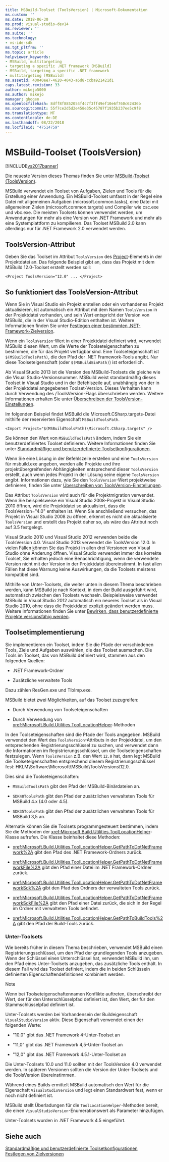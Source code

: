 ```yaml
---
title: MSBuild-Toolset (ToolsVersion) | Microsoft-Dokumentation
ms.custom: ''
ms.date: 2018-06-30
ms.prod: visual-studio-dev14
ms.reviewer: ''
ms.suite: ''
ms.technology:
- vs-ide-sdk
ms.tgt_pltfrm: ''
ms.topic: article
helpviewer_keywords:
- MSBuild, multitargeting
- targeting a specific .NET framework [MSBuild]
- MSBuild, targeting a specific .NET framework
- multitargeting [MSBuild]
ms.assetid: 40040ee7-4620-4043-a6d8-ccba921421d1
caps.latest.revision: 33
author: mikejo5000
ms.author: mikejo
manager: ghogen
ms.openlocfilehash: 8dff8f8852054f4c7f3ff49ef10e6f760c62436b
ms.sourcegitcommit: 55f7ce2d5d2e458e35c45787f1935b237ee5c9f8
ms.translationtype: MT
ms.contentlocale: de-DE
ms.lasthandoff: 08/22/2018
ms.locfileid: "47514759"
---
```

# <a name="msbuild-toolset-toolsversion"></a>MSBuild-Toolset (ToolsVersion)
[!INCLUDE[vs2017banner](../includes/vs2017banner.md)]

Die neueste Version dieses Themas finden Sie unter [MSBuild-Toolset (ToolsVersion)](https://docs.microsoft.com/visualstudio/msbuild/msbuild-toolset-toolsversion).  
  
  
MSBuild verwendet ein Toolset von Aufgaben, Zielen und Tools für die Erstellung einer Anwendung. Ein MSBuild-Toolset umfasst in der Regel eine Datei mit allgemeinen Aufgaben (microsoft.common.tasks), eine Datei mit allgemeinen Zielen (microsoft.common.targets) und Compiler wie csc.exe und vbc.exe. Die meisten Toolsets können verwendet werden, um Anwendungen für mehr als eine Version von .NET Framework und mehr als eine Systemplattform zu kompilieren. Das Toolset MSBuild 2.0 kann allerdings nur für .NET Framework 2.0 verwendet werden.  
  
## <a name="toolsversion-attribute"></a>ToolsVersion-Attribut  
 Geben Sie das Toolset im Attribut `ToolsVersion` des [Project](../msbuild/project-element-msbuild.md)-Elements in der Projektdatei an. Das folgende Beispiel gibt an, dass das Projekt mit dem MSBuild 12.0-Toolset erstellt werden soll:  
  
```  
<Project ToolsVersion="12.0" ... </Project>  
```  
  
## <a name="how-the-toolsversion-attribute-works"></a>So funktioniert das ToolsVersion-Attribut  
 Wenn Sie in Visual Studio ein Projekt erstellen oder ein vorhandenes Projekt aktualisieren, ist automatisch ein Attribut mit dem Namen `ToolsVersion` in der Projektdatei vorhanden, und sein Wert entspricht der Version von MSBuild, die in der Visual Studio-Edition enthalten ist. Weitere Informationen finden Sie unter [Festlegen einer bestimmten .NET-Framework-Zielversion](../ide/targeting-a-specific-dotnet-framework-version.md).  
  
 Wenn ein `ToolsVersion`-Wert in einer Projektdatei definiert wird, verwendet MSBuild diesen Wert, um die Werte der Toolseteigenschaften zu bestimmen, die für das Projekt verfügbar sind. Eine Toolseteigenschaft ist `$(MSBuildToolsPath)`, die den Pfad der .NET Framework-Tools angibt. Nur diese Toolseteigenschaft (oder `$(MSBuildBinPath)`) ist erforderlich.  
  
 Ab Visual Studio 2013 ist die Version des MSBuild-Toolsets die gleiche wie die Visual Studio-Versionsnummer. MSBuild weist standardmäßig dieses Toolset in Visual Studio und in der Befehlszeile auf, unabhängig von der in der Projektdatei angegebenen Toolset-Version.  Dieses Verhalten kann durch Verwendung des /ToolsVersion-Flags überschrieben werden. Weitere Informationen erhalten Sie unter [Überschreiben der ToolsVersion-Einstellungen](../msbuild/overriding-toolsversion-settings.md).  
  
 Im folgenden Beispiel findet MSBuild die Microsoft.CSharp.targets-Datei mithilfe der reservierten Eigenschaft `MSBuildToolsPath`.  
  
```  
<Import Project="$(MSBuildToolsPath)\Microsoft.CSharp.targets" />  
```  
  
 Sie können den Wert von `MSBuildToolsPath` ändern, indem Sie ein benutzerdefiniertes Toolset definieren. Weitere Informationen finden Sie unter [Standardmäßige und benutzerdefinierte Toolsetkonfigurationen](../msbuild/standard-and-custom-toolset-configurations.md).  
  
 Wenn Sie eine Lösung in der Befehlszeile erstellen und eine `ToolsVersion` für msbuild.exe angeben, werden alle Projekte und ihre projektübergreifenden Abhängigkeiten entsprechend dieser `ToolsVersion` erstellt, auch wenn jedes Projekt in der Lösung seine eigene `ToolsVersion` angibt. Informationen dazu, wie Sie den `ToolsVersion`-Wert projektweise definieren, finden Sie unter [Überschreiben von ToolsVersion-Einstellungen](../msbuild/overriding-toolsversion-settings.md).  
  
 Das Attribut `ToolsVersion` wird auch für die Projektmigration verwendet. Wenn Sie beispielsweise ein Visual Studio 2008-Projekt in Visual Studio 2010 öffnen, wird die Projektdatei so aktualisiert, dass die ToolsVersion="4.0" enthalten ist. Wenn Sie anschließend versuchen, das Projekt in Visual Studio 2008 zu öffnen, erkennt es nicht die aktualisierte `ToolsVersion` und erstellt das Projekt daher so, als wäre das Attribut noch auf 3.5 festgelegt.  
  
 Visual Studio 2010 und Visual Studio 2012 verwenden beide die ToolsVersion 4.0. Visual Studio 2013 verwendet die ToolsVersion 12.0. In vielen Fällen können Sie das Projekt in allen drei Versionen von Visual Studio ohne Änderung öffnen. Visual Studio verwendet immer das korrekte Toolset, Sie erhalten jedoch eine Benachrichtigung, wenn die verwendete Version nicht mit der Version in der Projektdatei übereinstimmt. In fast allen Fällen hat diese Warnung keine Auswirkungen, da die Toolsets meistens kompatibel sind.  
  
 Mithilfe von Unter-Toolsets, die weiter unten in diesem Thema beschrieben werden, kann MSBuild je nach Kontext, in dem der Build ausgeführt wird, automatisch zwischen den Toolsets wechseln. Beispielsweise verwendet MSBuild in Visual Studio 2012 automatisch ein neueres Toolset als in Visual Studio 2010, ohne dass die Projektdatei explizit geändert werden muss. Weitere Informationen finden Sie unter [Bewirken, dass benutzerdefinierte Projekte versionsfähig werden](../misc/making-custom-projects-version-aware.md).  
  
## <a name="toolset-implementation"></a>Toolsetimplementierung  
 Sie implementieren ein Toolset, indem Sie die Pfade der verschiedenen Tools, Ziele und Aufgaben auswählen, die das Toolset ausmachen. Die Tools im Toolset, das von MSBuild definiert wird, stammen aus den folgenden Quellen:  
  
-   .NET Framework-Ordner  
  
-   Zusätzliche verwaltete Tools  
  
 Dazu zählen ResGen.exe und TlbImp.exe.  
  
 MSBuild bietet zwei Möglichkeiten, auf das Toolset zuzugreifen:  
  
-   Durch Verwendung von Toolseteigenschaften  
  
-   Durch Verwendung von <xref:Microsoft.Build.Utilities.ToolLocationHelper>-Methoden  
  
 In den Toolseteigenschaften sind die Pfade der Tools angegeben. MSBuild verwendet den Wert des `ToolsVersion`-Attributs in der Projektdatei, um den entsprechenden Registrierungsschlüssel zu suchen, und verwendet dann die Informationen im Registrierungsschlüssel, um die Toolseteigenschaften festzulegen. Wenn `ToolsVersion` z.B. den Wert `12.0` hat, dann legt MSBuild die Toolseteigenschaften entsprechend diesem Registrierungsschlüssel fest: HKLM\Software\Microsoft\MSBuild\ToolsVersions\12.0.  
  
 Dies sind die Toolseteigenschaften:  
  
-   `MSBuildToolsPath` gibt den Pfad der MSBuild-Binärdateien an.  
  
-   `SDK40ToolsPath` gibt den Pfad der zusätzlichen verwalteten Tools für MSBuild 4.x (4.0 oder 4.5).  
  
-   `SDK35ToolsPath` gibt den Pfad der zusätzlichen verwalteten Tools für MSBuild 3,5 an.  
  
 Alternativ können Sie die Toolsets programmgesteuert bestimmen, indem Sie die Methoden der <xref:Microsoft.Build.Utilities.ToolLocationHelper>-Klasse aufrufen. Die Klasse beinhaltet diese Methoden:  
  
-   <xref:Microsoft.Build.Utilities.ToolLocationHelper.GetPathToDotNetFramework%2A> gibt den Pfad des .NET Framework-Ordners zurück.  
  
-   <xref:Microsoft.Build.Utilities.ToolLocationHelper.GetPathToDotNetFrameworkFile%2A> gibt den Pfad einer Datei im .NET Framework-Ordner zurück.  
  
-   <xref:Microsoft.Build.Utilities.ToolLocationHelper.GetPathToDotNetFrameworkSdk%2A> gibt den Pfad des Ordners der verwalteten Tools zurück.  
  
-   <xref:Microsoft.Build.Utilities.ToolLocationHelper.GetPathToDotNetFrameworkSdkFile%2A> gibt den Pfad einer Datei zurück, die sich in der Regel im Ordner mit verwalteten Tools befindet.  
  
-   <xref:Microsoft.Build.Utilities.ToolLocationHelper.GetPathToBuildTools%2A> gibt den Pfad der Build-Tools zurück.  
  
### <a name="sub-toolsets"></a>Unter-Toolsets  
 Wie bereits früher in diesem Thema beschrieben, verwendet MSBuild einen Registrierungsschlüssel, um den Pfad der grundlegenden Tools anzugeben. Wenn der Schlüssel einen Unterschlüssel hat, verwendet MSBuild ihn, um den Pfad eines Unter-Toolsets anzugeben, das zusätzliche Tools enthält. In diesem Fall wird das Toolset definiert, indem die in beiden Schlüsseln definierten Eigenschaftendefinitionen kombiniert werden.  
  
> [!NOTE]
>  Wenn bei Toolseteigenschaftennamen Konflikte auftreten, überschreibt der Wert, der für den Unterschlüsselpfad definiert ist, den Wert, der für den Stammschlüsselpfad definiert ist.  
  
 Unter-Toolsets werden bei Vorhandensein der Buildeigenschaft `VisualStudioVersion` aktiv. Diese Eigenschaft verwendet einen der folgenden Werte:  
  
-   "10.0" gibt das .NET Framework 4-Unter-Toolset an  
  
-   "11,0" gibt das .NET Framework 4,5-Unter-Toolset an  
  
-   "12,0" gibt das .NET Framework 4.5.1-Unter-Toolset an  
  
 Die Unter-Toolsets 10.0 und 11.0 sollten mit der ToolsVersion 4.0 verwendet werden. In späteren Versionen sollten die Version der Unter-Toolsets und die ToolsVersion übereinstimmen.  
  
 Während eines Builds ermittelt MSBuild automatisch den Wert für die Eigenschaft `VisualStudioVersion` und legt einen Standardwert fest, wenn er noch nicht definiert ist.  
  
 MSBuild stellt Überladungen für die `ToolLocationHelper`-Methoden bereit, die einen `VisualStudioVersion`-Enumerationswert als Parameter hinzufügen.  
  
 Unter-Toolsets wurden in .NET Framework 4.5 eingeführt.  
  
## <a name="see-also"></a>Siehe auch  
 [Standardmäßige und benutzerdefinierte Toolsetkonfigurationen](../msbuild/standard-and-custom-toolset-configurations.md)   
 [Festlegen von Zielversionen](../msbuild/msbuild-multitargeting-overview.md)



